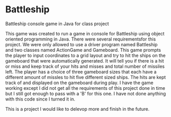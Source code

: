 # Battleship
Battleship console game in Java for class project

This game was created to run a game in console for Battleship using object oriented programming in Java. There were several requirementsfor this project. We were only allowed to use a driver program named Battleship and two classes named ActionGame and Gameboard. This game prompts the player to input coordinates to a grid layout and try to hit the ships on the gameboard that were automatically generated. It will tell you if there is a hit or miss and keep track of your hits and misses and total number of missiles left. The player has a choice of three gameboard sizes that each have a different amount of missles to hit five different sized ships. The hits are kept track of and displayed on the gameboard during play. I have the game working except I did not get all the requirements of this project done in time but I still got enough to pass with a 'B' for this one. I have not done anything with this code since I turned it in. 

This is a project I would like to delevop more and finish in the future.
